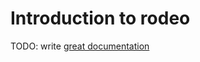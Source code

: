# Introduction to rodeo

TODO: write [great documentation](http://jacobian.org/writing/great-documentation/what-to-write/)
